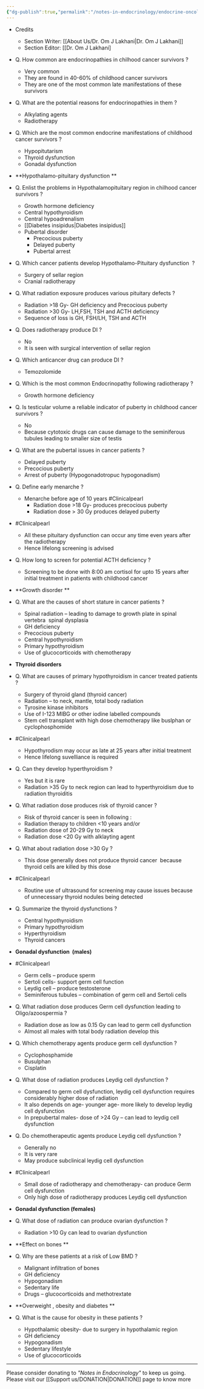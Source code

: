 ```yaml
---
{"dg-publish":true,"permalink":"/notes-in-endocrinology/endocrine-oncology/endocrinology-of-childhood-cancer-survivors/"}
---
```


- Credits
    - Section Writer: [[About Us/Dr. Om J Lakhani\|Dr. Om J Lakhani]]
    - Section Editor: [[Dr. Om J Lakhani]

- Q. How common are endocrinopathies in chilhood cancer survivors ?
    - Very common
    - They are found in 40-60% of childhood cancer survivors
    - They are one of the most common late manifestations of these survivors


- Q. What are the potential reasons for endocrinopathies in them ?
    - Alkylating agents
    - Radiotherapy


- Q. Which are the most common endocrine manifestations of childhood cancer survivors ?
    - Hypopitutarism
    - Thyroid dysfunction
    - Gonadal dysfunction


- **Hypothalamo-pituitary dysfunction **


- Q. Enlist the problems in Hypothalamopituitary region in chilhood cancer survivors ?
    - Growth hormone deficiency
    - Central hypothyroidism
    - Central hypoadrenalism
    - [[Diabetes insipidus\|Diabetes insipidus]]
    - Pubertal disorder
        - Precocious puberty
        - Delayed puberty
        - Pubertal arrest 


- Q. Which cancer patients develop Hypothalamo-Pituitary dysfunction  ?
    - Surgery of sellar region
    - Cranial radiotherapy


- Q. What radiation exposure produces various pituitary defects ?
    - Radiation >18 Gy- GH deficiency and Precocious puberty
    - Radiation >30 Gy- LH,FSH, TSH and ACTH deficiency
    - Sequence of loss is GH, FSH/LH, TSH and ACTH


- Q. Does radiotherapy produce DI ?
    - No
    - It is seen with surgical intervention of sellar region


- Q. Which anticancer drug can produce DI ?
    - Temozolomide


- Q. Which is the most common Endocrinopathy following radiotherapy ?
    - Growth hormone deficiency


- Q. Is testicular volume a reliable indicator of puberty in childhood cancer survivors ?
    - No
    - Because cytotoxic drugs can cause damage to the seminiferous tubules leading to smaller size of testis


- Q. What are the pubertal issues in cancer patients ?
    - Delayed puberty
    - Precocious puberty
    - Arrest of puberty (Hypogonadotropuc hypogonadism)


- Q. Define early menarche ?
    - Menarche before age of 10 years
    #Clinicalpearl
        - Radiation dose >18 Gy- produces precocious puberty
        - Radiation dose > 30 Gy produces delayed puberty


- #Clinicalpearl
    - All these pituitary dysfunction can occur any time even years after the radiotherapy
    - Hence lifelong screening is advised


- Q. How long to screen for potential ACTH deficiency ?
    - Screening to be done with 8:00 am cortisol for upto 15 years after initial treatment in patients with childhood cancer


- **Growth disorder **


- Q. What are the causes of short stature in cancer patients ?
    - Spinal radiation – leading to damage to growth plate in spinal vertebra  spinal dysplasia
    - GH deficiency
    - Precocious puberty
    - Central hypothyroidism
    - Primary hypothyroidism
    - Use of glucocorticoids with chemotherapy


- **Thyroid disorders**


- Q. What are causes of primary hypothyroidism in cancer treated patients ?
    - Surgery of thyroid gland (thyroid cancer)
    - Radiation – to neck, mantle, total body radiation
    - Tyrosine kinase inhibitors
    - Use of I-123 MIBG or other iodine labelled compounds
    - Stem cell transplant with high dose chemotherapy like buslphan or cyclophosphomide


- #Clinicalpearl
    - Hypothyrodism may occur as late at 25 years after initial treatment
    - Hence lifelong suvelliance is required


- Q. Can they develop hyperthyroidism ?
    - Yes but it is rare
    - Radiation >35 Gy to neck region can lead to hyperthyroidism due to radiation thyroiditis


- Q. What radiation dose produces risk of thyroid cancer ?
    - Risk of thyroid cancer is seen in following :
    - Radiation therapy to children <10 years and/or
    - Radiation dose of 20-29 Gy to neck
    - Radiation dose <20 Gy with alklayting agent


- Q. What about radiation dose >30 Gy ?
    - This dose generally does not produce thyroid cancer  because thyroid cells are killed by this dose


- #Clinicalpearl
    - Routine use of ultrasound for screening may cause issues because of unnecessary thyroid nodules being detected


- Q. Summarize the thyroid dysfunctions ?
    - Central hypothyroidism
    - Primary hypothyroidism
    - Hyperthyroidism
    - Thyroid cancers


- **Gonadal dysfunction  (males)**


- #Clinicalpearl
    - Germ cells – produce sperm
    - Sertoli cells- support germ cell function
    - Leydig cell – produce testosterone
    - Seminiferous tubules – combination of germ cell and Sertoli cells


- Q. What radiation dose produces Germ cell dysfunction leading to Oligo/azoospermia ?
    - Radiation dose as low as 0.15 Gy can lead to germ cell dysfunction
    - Almost all males with total body radiation develop this


- Q. Which chemotherapy agents produce germ cell dysfunction ?
    - Cyclophosphamide
    - Busulphan
    - Cisplatin


- Q. What dose of radiation produces Leydig cell dysfunction ?
    - Compared to germ cell dysfunction, leydig cell dysfunction requires considerably higher dose of radiation
    - It also depends on age- younger age- more likely to develop leydig cell dysfunction
    - In prepubertal males- dose of >24 Gy – can lead to leydig cell dysfunction


- Q. Do chemotherapeutic agents produce Leydig cell dysfunction ?
    - Generally no
    - It is very rare
    - May produce subclinical leydig cell dysfunction


- #Clinicalpearl
    - Small dose of radiotherapy and chemotherapy- can produce Germ cell dysfunction
    - Only high dose of radiotherapy produces Leydig cell dysfunction


- **Gonadal dysfunction (females)**


- Q. What dose of radiation can produce ovarian dysfunction ?
    - Radiation >10 Gy can lead to ovarian dysfunction


- **Effect on bones **


- Q. Why are these patients at a risk of Low BMD ?
    - Malignant infiltration of bones
    - GH deficiency
    - Hypogonadism
    - Sedentary life
    - Drugs – glucocorticoids and methotrextate


- **Overweight , obesity and diabetes **


- Q. What is the cause for obesity in these patients ?
    - Hypothalamic obesity- due to surgery in hypothalamic region
    - GH deficiency
    - Hypogonadism
    - Sedentary lifestyle
    - Use of glucocorticoids


----

Please consider donating to *"Notes in Endocrinology"* to keep us going. Please visit our [[Support us/DONATION\|DONATION]] page to know more